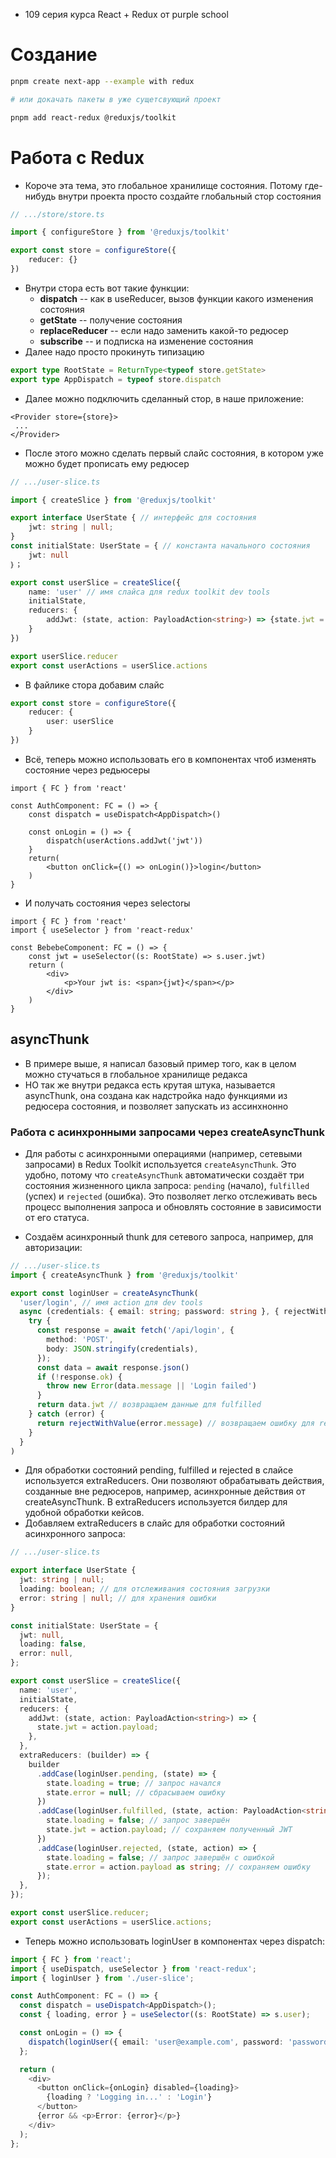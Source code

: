 * 109 серия курса React + Redux от purple school
# Создание
```bash
pnpm create next-app --example with redux

# или докачать пакеты в уже сущетсвующий проект

pnpm add react-redux @reduxjs/toolkit
```
# Работа с Redux
* Короче эта тема, это глобальное хранилище состояния. Потому где-нибудь внутри проекта просто создайте глобальный стор состояния
```ts
// .../store/store.ts

import { configureStore } from '@reduxjs/toolkit'

export const store = configureStore({
	reducer: {}
})
```
* Внутри стора есть вот такие функции:
	* **dispatch** -- как в useReducer, вызов функции какого изменения состояния
	* **getState** -- получение состояния
	* **replaceReducer** -- если надо заменить какой-то редюсер
	* **subscribe** -- и подписка на изменение состояния
* Далее надо просто прокинуть типизацию
```ts
export type RootState = ReturnType<typeof store.getState>
export type AppDispatch = typeof store.dispatch
```
* Далее можно подключить сделанный стор, в наше приложение:
```tsx
<Provider store={store}>
 ...
</Provider>
```
* После этого можно сделать первый слайс состояния, в котором уже можно будет прописать ему редюсер
```ts
// .../user-slice.ts

import { createSlice } from '@reduxjs/toolkit'

export interface UserState { // интерфейс для состояния
	jwt: string | null;
}
const initialState: UserState = { // константа начального состояния
	jwt: null
｝；

export const userSlice = createSlice({
	name: 'user' // имя слайса для redux toolkit dev tools
	initialState,
	reducers: {
		addJwt: (state, action: PayloadAction<string>) => {state.jwt = action.payload}
	}
})

export userSlice.reducer
export const userActions = userSlice.actions
```
* В файлике стора добавим слайс
```ts
export const store = configureStore({
	reducer: {
		user: userSlice 
	}
})
```

* Всё, теперь можно использовать его в компонентах чтоб изменять состояние через редьюсеры
```tsx
import { FC } from 'react'

const AuthComponent: FC = () => {
	const dispatch = useDispatch<AppDispatch>()

	const onLogin = () => {
		dispatch(userActions.addJwt('jwt'))
	}
	return(
		<button onClick={() => onLogin()}>login</button>
	)
}
```
* И получать состояния через selectorы
```tsx
import { FC } from 'react'
import { useSelector } from 'react-redux'

const BebebeComponent: FC = () => {
	const jwt = useSelector((s: RootState) => s.user.jwt)
	return (
		<div>
			<p>Your jwt is: <span>{jwt}</span></p>
		</div>
	)
}
```
## asyncThunk
* В примере выше, я написал базовый пример того, как в целом можно стучаться в глобальное хранилище редакса
* НО так же внутри редакса есть крутая штука, называется asyncThunk, она создана как надстройка надо функциями из редюсера состояния, и позволяет запускать из ассинхнонно
### Работа с асинхронными запросами через createAsyncThunk

* Для работы с асинхронными операциями (например, сетевыми запросами) в Redux Toolkit используется `createAsyncThunk`. Это удобно, потому что `createAsyncThunk` автоматически создаёт три состояния жизненного цикла запроса: `pending` (начало), `fulfilled` (успех) и `rejected` (ошибка). Это позволяет легко отслеживать весь процесс выполнения запроса и обновлять состояние в зависимости от его статуса.

* Создаём асинхронный thunk для сетевого запроса, например, для авторизации:

```ts
// .../user-slice.ts
import { createAsyncThunk } from '@reduxjs/toolkit'

export const loginUser = createAsyncThunk(
  'user/login', // имя action для dev tools
  async (credentials: { email: string; password: string }, { rejectWithValue }) => {
    try {
      const response = await fetch('/api/login', {
        method: 'POST',
        body: JSON.stringify(credentials),
      });
      const data = await response.json()
      if (!response.ok) {
        throw new Error(data.message || 'Login failed')
      }
      return data.jwt // возвращаем данные для fulfilled
    } catch (error) {
      return rejectWithValue(error.message) // возвращаем ошибку для rejected
    }
  }
)
```
- Для обработки состояний pending, fulfilled и rejected в слайсе используется extraReducers. Они позволяют обрабатывать действия, созданные вне редюсеров, например, асинхронные действия от createAsyncThunk. В extraReducers используется билдер для удобной обработки кейсов.
- Добавляем extraReducers в слайс для обработки состояний асинхронного запроса:
```ts
// .../user-slice.ts

export interface UserState {
  jwt: string | null;
  loading: boolean; // для отслеживания состояния загрузки
  error: string | null; // для хранения ошибки
}

const initialState: UserState = {
  jwt: null,
  loading: false,
  error: null,
};

export const userSlice = createSlice({
  name: 'user',
  initialState,
  reducers: {
    addJwt: (state, action: PayloadAction<string>) => {
      state.jwt = action.payload;
    },
  },
  extraReducers: (builder) => {
    builder
      .addCase(loginUser.pending, (state) => {
        state.loading = true; // запрос начался
        state.error = null; // сбрасываем ошибку
      })
      .addCase(loginUser.fulfilled, (state, action: PayloadAction<string>) => {
        state.loading = false; // запрос завершён
        state.jwt = action.payload; // сохраняем полученный JWT
      })
      .addCase(loginUser.rejected, (state, action) => {
        state.loading = false; // запрос завершён с ошибкой
        state.error = action.payload as string; // сохраняем ошибку
      });
  },
});

export const userSlice.reducer;
export const userActions = userSlice.actions;
```
* Теперь можно использовать loginUser в компонентах через dispatch:
```ts
import { FC } from 'react';
import { useDispatch, useSelector } from 'react-redux';
import { loginUser } from './user-slice';

const AuthComponent: FC = () => {
  const dispatch = useDispatch<AppDispatch>();
  const { loading, error } = useSelector((s: RootState) => s.user);

  const onLogin = () => {
    dispatch(loginUser({ email: 'user@example.com', password: 'password' }));
  };

  return (
    <div>
      <button onClick={onLogin} disabled={loading}>
        {loading ? 'Logging in...' : 'Login'}
      </button>
      {error && <p>Error: {error}</p>}
    </div>
  );
};
```